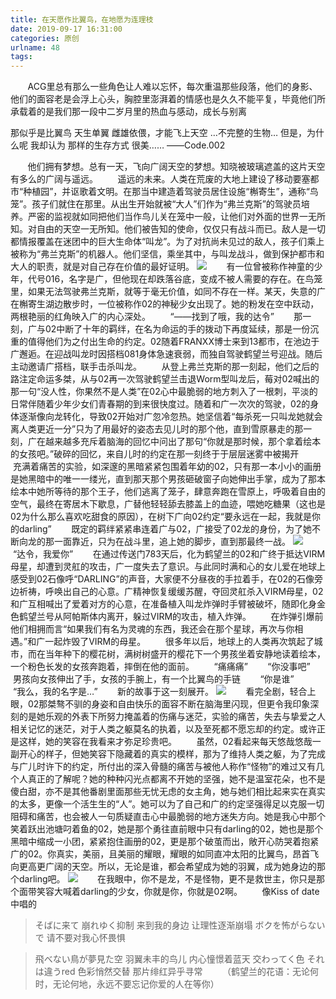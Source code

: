 ```yaml
---
title: 在天愿作比翼鸟，在地愿为连理枝
date: 2019-09-17 16:31:00
categories: 原创
urlname: 48
tags:
---
```

<!--markdown--> &#160; &#160; &#160; &#160;ACG里总有那么一些角色让人难以忘怀，每次重温那些段落，他们的身影、他们的面容老是会浮上心头，胸腔里澎湃着的情感也是久久不能平复，毕竟他们所承载着的是我们那一段中二岁月里的热血与感动，成长与别离

那似乎是比翼鸟
天生单翼
雌雄依偎，才能飞上天空
…不完整的生物…
但是，为什么呢
我却认为
那样的生存方式
很美……
——Code.002

&#160; &#160; &#160; &#160;他们拥有梦想。总有一天，飞向广阔天空的梦想。知晓被玻璃遮盖的这片天空有多么的广阔与遥远。
&#160; &#160; &#160; &#160;遥远的未来。人类在荒废的大地上建设了移动要塞都市“种植园”，并讴歌着文明。在那当中建造着驾驶员居住设施“槲寄生”，通称“鸟笼”。孩子们就住在那里。从出生开始就被“大人”们作为“弗兰克斯”的驾驶员培养。严密的监视就如同把他们当作鸟儿关在笼中一般，让他们对外面的世界一无所知。对自由的天空一无所知。他们被告知的使命，仅仅只有战斗而已。敌人是一切都情报覆盖在迷团中的巨大生命体“叫龙”。为了对抗尚未见过的敌人，孩子们乘上被称为“弗兰克斯”的机器人。他们坚信，乘坐其中，与叫龙战斗，做到保护都市和大人的职责，就是对自己存在价值的最好证明。
![][1]
&#160; &#160; &#160; &#160;有一位曾被称作神童的少年，代号016，名字是广，但他现在却跌落谷底，变成不被人需要的存在。在鸟笼里，如果无法驾驶弗兰克斯，就等于毫无价值，如同不存在一样。某天，失意的广在槲寄生湖边散步时，一位被称作02的神秘少女出现了。她的粉发在空中跃动，两根艳丽的红角映入广的内心深处。
&#160; &#160; &#160; &#160;“——找到了哦，我的达令”
&#160; &#160; &#160; &#160;那一刻，广与02中断了十年的羁绊，在名为命运的手的拨动下再度延续，那是一份沉重的值得他们为之付出生命的约定。02随着FRANXX博士来到13都市，在池边于广邂逅。在迎战叫龙时因搭档081身体急速衰弱，而独自驾驶鹤望兰号迎战。随后主动邀请广搭档，联手击杀叫龙。
&#160; &#160; &#160; &#160;从登上弗兰克斯的那一刻起，他们之后的路注定命运多桀，从与02再一次驾驶鹤望兰击退Worm型叫龙后，莓对02喊出的那一句“没人性，你果然不是人类”在02心中最脆弱的地方刺入了一根刺，平淡的日常伴随着少年少女们青春期的到来很快度过。随着和广一次次的驾驶，02的身体逐渐像向龙转化，导致02开始对广忽冷忽热。她坚信着“每杀死一只叫龙她就会离人类更近一分”只为了用最好的姿态去见儿时的那个他，直到雪原暴走的那一刻，广在越来越多充斥着脑海的回忆中问出了那句“你就是那时候，那个拿着绘本的女孩吧。”破碎的回忆，来自儿时的约定在那一刻终于于层层迷雾中被揭开
&#160; &#160; &#160; &#160;充满着痛苦的实验，如深邃的黑暗紧紧包围着年幼的02，只有那一本小小的画册是她黑暗中的唯一一缕光，直到那天那个男孩砸破窗子向她伸出手掌，成为了那本绘本中她所等待的那个王子，他们逃离了笼子，肆意奔跑在雪原上，呼吸着自由的空气，最终在寄居木下歇息，广替他轻轻舔去膝盖上的血迹，喂她吃糖果（这也是02为什么那么喜欢吃甜食的原因），在树下广向02约定“要永远在一起，我就是你的darling”
&#160; &#160; &#160; &#160;既定的羁绊紧紧串连着广与02，广接受了02龙的身份，为了她不断向龙的那一面靠近，只为在战斗里，追上她的脚步，直到那最终一战。
![][2]
&#160; &#160; &#160; &#160;“达令，我爱你”
&#160; &#160; &#160; &#160;在通过传送门783天后，化为鹤望兰的02和广终于抵达VIRM母星，却遭到灵舡的攻击，广一度失去了意识。与此同时满和心的女儿爱在地球上感受到02石像呼“DARLING”的声音，大家便不分昼夜的手拉着手，在02的石像旁边祈祷，呼唤出自己的心意。广精神恢复缓缓苏醒，夺回灵舡杀入VIRM母星，02和广互相喊出了爱着对方的心意，在准备植入叫龙炸弹时手臂被破坏，随即化身金色鹤望兰号从阿帕斯体内离开，躲过VIRM的攻击，植入炸弹。
&#160; &#160; &#160; &#160;在炸弹引爆前他们相拥而言“如果我们有名为灵魂的东西，我还会在那个星球，再次与你相遇。”和广一起炸毁了VIRM的母星。
&#160; &#160; &#160; &#160;很多年以后，地球上的人类再次筑起了城市，而在当年种下的樱花树，满树树盛开的樱花下一个男孩坐着安静地读着绘本，一个粉色长发的女孩奔跑着，摔倒在他的面前。
&#160; &#160; &#160; &#160;“痛痛痛”
&#160; &#160; &#160; &#160;“你没事吧”
&#160; &#160; &#160; &#160;男孩向女孩伸出了手，女孩的手腕上，有一个比翼鸟的手链
&#160; &#160; &#160; &#160;“你是谁”
&#160; &#160; &#160; &#160;“我么，我的名字是…”
&#160; &#160; &#160; &#160;新的故事于这一刻展开。
![][3]
&#160; &#160; &#160; &#160;看完全剧，轻合上眼，02那桀骜不驯的身姿和自由快乐的面容不断在脑海里闪现，但更令我印象深刻的是她乐观的外表下所努力掩盖着的伤痛与迷茫，实验的痛苦，失去与挚爱之人相关记忆的迷茫，对于人类之躯莫名的执着，以及至死都不愿忘却的约定。或许正是这样，她的笑容在我看来才弥足珍贵吧。
&#160; &#160; &#160; &#160;虽然，02看起来每天悠哉悠哉一副开心的样子，但她笑容下隐藏着的真实的模样，那为了维持人类之躯，为了完成与广儿时许下的约定，所付出的深入骨髓的痛苦与被他人称作“怪物”的难过又有几个人真正的了解呢？她的种种闪光点都离不开她的坚强，她不是温室花朵，也不是傻白甜，亦不是其他番剧里面那些无忧无虑的女主角，她与她们相比起来实在真实的太多，更像一个活生生的“人”。她可以为了自己和广的约定坚强得足以克服一切阻碍和痛苦，也会被人一句质疑直击心中最脆弱的地方迷失方向。她是我心中那个笑着跃出池塘叼着鱼的02，她是那个勇往直前眼中只有darling的02，她也是那个黑暗中缩成一小团，紧紧抱住画册的02，更是那个破茧而出，敞开心防哭着抱紧广的02。你真实，美丽，且美丽的耀眼，耀眼的如同直冲太阳的比翼鸟，昂首飞向更高更广阔的天空。所以，无论是谁，都会希望成为她的羽翼，成为她身边的那个darling吧。
![][4]
&#160; &#160; &#160; &#160;在我眼中，你不是龙，不是怪物，更不是救世主，你只是那个面带笑容大喊着darling的少女，你就是你，你就是02啊。
&#160; &#160; &#160; &#160;像Kiss of date中唱的
>そばに来て 崩れゆく抑制
>来到我的身边 让理性逐渐崩塌
>ボクを怖がらないで
>请不要对我心怀畏惧

>飛べない鳥が夢見た空
>羽翼未丰的鸟儿 内心憧憬着蓝天
>交わってく色 それは違うred
>色彩悄然交替 那片绯红异乎寻常
&#160; &#160; &#160; &#160;（鹤望兰的花语：无论何时，无论何地，永远不要忘记你爱的人在等你）

  [1]:https://ae01.alicdn.com/kf/H8e2bf9da44f64b949f543679793691edI.jpg
  [2]:https://ae01.alicdn.com/kf/H4f0e6adbe0d0485fb01ab4f6eadf22abv.jpg
  [3]:https://ae01.alicdn.com/kf/H8e74ce21547a4ecebecca2be689a82c79.png
  [4]:https://ae01.alicdn.com/kf/H55f35b89ce7d4cf4a13ed680c74b785dk.jpg